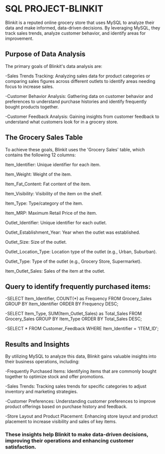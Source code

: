 # SQL PROJECT-BLINKIT

Blinkit is a reputed online grocery store that uses MySQL to analyze their data and make informed, data-driven decisions. By leveraging MySQL, they track sales trends, analyze customer behavior, and identify areas for improvement.

## Purpose of Data Analysis
The primary goals of Blinkit's data analysis are:

-Sales Trends Tracking: Analyzing sales data for product categories or comparing sales figures across different outlets to identify areas needing focus to increase sales.

-Customer Behavior Analysis: Gathering data on customer behavior and preferences to understand purchase histories and identify frequently bought products together.

-Customer Feedback Analysis: Gaining insights from customer feedback to understand what customers look for in a grocery store.

## The Grocery Sales Table
To achieve these goals, Blinkit uses the 'Grocery Sales' table, which contains the following 12 columns:

Item_Identifier: Unique identifier for each item.

Item_Weight: Weight of the item.

Item_Fat_Content: Fat content of the item.

Item_Visibility: Visibility of the item on the shelf.

Item_Type: Type/category of the item.

Item_MRP: Maximum Retail Price of the item.

Outlet_Identifier: Unique identifier for each outlet.

Outlet_Establishment_Year: Year when the outlet was established.

Outlet_Size: Size of the outlet.

Outlet_Location_Type: Location type of the outlet (e.g., Urban, Suburban).

Outlet_Type: Type of the outlet (e.g., Grocery Store, Supermarket).

Item_Outlet_Sales: Sales of the item at the outlet.

## Query to identify frequently purchased items:
-SELECT Item_Identifier, COUNT(*) as Frequency
FROM Grocery_Sales
GROUP BY Item_Identifier
ORDER BY Frequency DESC;

-SELECT Item_Type, SUM(Item_Outlet_Sales) as Total_Sales
FROM Grocery_Sales
GROUP BY Item_Type
ORDER BY Total_Sales DESC;

-SELECT *
FROM Customer_Feedback
WHERE Item_Identifier = 'ITEM_ID';

## Results and Insights
By utilizing MySQL to analyze this data, Blinkit gains valuable insights into their business operations, including:

-Frequently Purchased Items: Identifying items that are commonly bought together to optimize stock and offer promotions.

-Sales Trends: Tracking sales trends for specific categories to adjust inventory and marketing strategies.

-Customer Preferences: Understanding customer preferences to improve product offerings based on purchase history and feedback.

-Store Layout and Product Placement: Enhancing store layout and product placement to increase visibility and sales of key items.

### These insights help Blinkit to make data-driven decisions, improving their operations and enhancing customer satisfaction.


